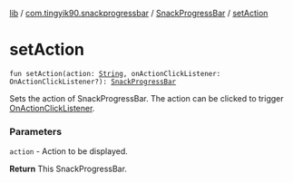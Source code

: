 [lib](../../index.md) / [com.tingyik90.snackprogressbar](../index.md) / [SnackProgressBar](index.md) / [setAction](./set-action.md)

# setAction

`fun setAction(action: `[`String`](https://kotlinlang.org/api/latest/jvm/stdlib/kotlin/-string/index.html)`, onActionClickListener: OnActionClickListener?): `[`SnackProgressBar`](index.md)

Sets the action of SnackProgressBar. The action can be clicked to trigger [OnActionClickListener](-on-action-click-listener/index.md).

### Parameters

`action` - Action to be displayed.

**Return**
This SnackProgressBar.

